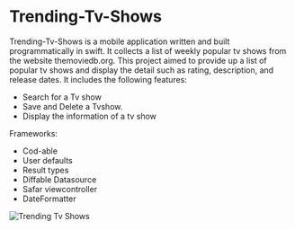 # Trending-Tv-Shows

Trending-Tv-Shows is a mobile application written and built programmatically in swift. It collects a list of weekly popular tv shows from the website themoviedb.org. This project aimed to provide up a list of popular tv shows and display the detail such as rating, description, and release dates. It includes the following features:
* Search for a Tv show 
* Save and Delete a Tvshow.
* Display the information of a tv show

Frameworks:
* Cod-able
* User defaults 
* Result types
* Diffable Datasource  
* Safar viewcontroller 
* DateFormatter 

![Trending Tv Shows](https://user-images.githubusercontent.com/55071531/106402487-acaca680-63f7-11eb-9a1c-3de6de8758ec.gif)

